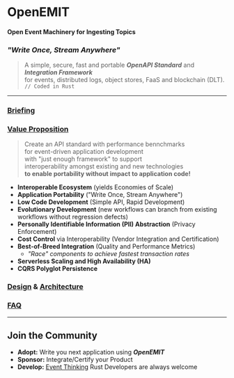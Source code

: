 # OpenEMIT
#### Open Event Machinery for Ingesting Topics

### *"Write Once, Stream Anywhere"*

> A simple, secure, fast and portable ***OpenAPI Standard*** and ***Integration Framework***<br/>
> for events, distributed logs, object stores, FaaS and blockchain (DLT).<br/>
> `// Coded in Rust`
***
### [Briefing](docs/briefing.md)

### [Value Proposition](docs/value.md)
> Create an API standard with performance bennchmarks <br/>
> for event-driven application development<br/>
> with "just enough framework" to support<br/>
> interoperability amongst existing and new technologies<br/>
> **to enable portability without impact to application code!**

* **Interoperable Ecosystem** (yields Economies of Scale)
* **Application Portability** ("Write Once, Stream Anywhere")
* **Low Code Development** (Simple API, Rapid Development)
* **Evolutionary Development** (new workflows can branch from existing workflows without regression defects)
* **Personally Identifiable Information (PII) Abstraction** (Privacy Enforcement)
* **Cost Control** via Interoperability (Vendor Integration and Certification)
* **Best-of-Breed Integration** (Quality and Performance Metrics)
    * *"Race" components to achieve fastest transaction rates*
* **Serverless Scaling and High Availability (HA)**
* **CQRS Polyglot Persistence**

### [Design](docs/design.md) & [Architecture](docs/architecture.md)

### [FAQ](docs/FAQ.md)
***
## Join the Community
* **Adopt:** Write you next application using ***OpenEMIT***
* **Sponsor:** Integrate/Certify your Product 
* **Develop:** [Event Thinking](https://hackmd.io/@cudl/r1j-2-I2f) Rust Developers are always welcome
